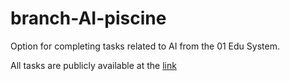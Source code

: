 # branch-AI-piscine

Option for completing tasks related to AI from the 01 Edu System. 

All tasks are publicly available at the [link](https://github.com/01-edu/Branch-AI/tree/master/piscine)
